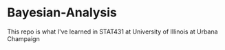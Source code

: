 # Bayesian-Analysis
This repo is what I've learned in STAT431 at University of Illinois at Urbana Champaign
